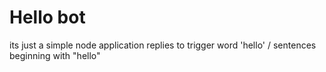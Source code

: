 # Hello bot

its just a simple node application
replies to trigger word 'hello' / sentences beginning with "hello"